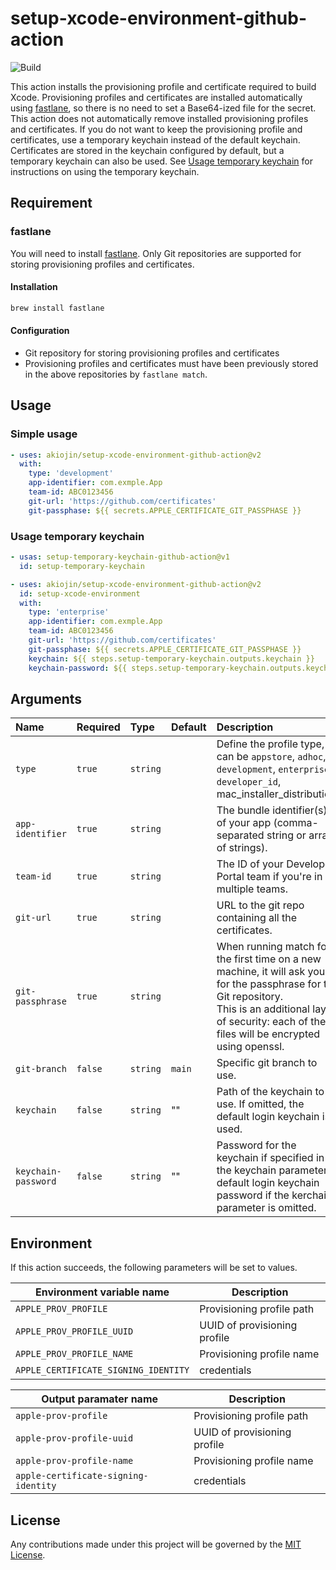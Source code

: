 # setup-xcode-environment-github-action

![Build][0]

This action installs the provisioning profile and certificate required to build Xcode.
Provisioning profiles and certificates are installed automatically using [fastlane][1], so there is no need to set a Base64-ized file for the secret.
This action does not automatically remove installed provisioning profiles and certificates.
If you do not want to keep the provisioning profile and certificates, use a temporary keychain instead of the default keychain.
Certificates are stored in the keychain configured by default, but a temporary keychain can also be used.
See [Usage temporary keychain](#usage-temporary-keychain) for instructions on using the temporary keychain.

## Requirement

### fastlane

You will need to install [fastlane][1].
Only Git repositories are supported for storing provisioning profiles and certificates.

#### Installation

```sh
brew install fastlane
```

#### Configuration

- Git repository for storing provisioning profiles and certificates
- Provisioning profiles and certificates must have been previously stored in the above repositories by `fastlane match`.

## Usage

### Simple usage

```yml
- uses: akiojin/setup-xcode-environment-github-action@v2
  with:
    type: 'development'
    app-identifier: com.exmple.App
    team-id: ABC0123456
    git-url: 'https://github.com/certificates'
    git-passphase: ${{ secrets.APPLE_CERTIFICATE_GIT_PASSPHASE }}
```

### Usage temporary keychain

```yml
- usas: setup-temporary-keychain-github-action@v1
  id: setup-temporary-keychain

- uses: akiojin/setup-xcode-environment-github-action@v2
  id: setup-xcode-environment
  with:
    type: 'enterprise'
    app-identifier: com.exmple.App
    team-id: ABC0123456
    git-url: 'https://github.com/certificates'
    git-passphase: ${{ secrets.APPLE_CERTIFICATE_GIT_PASSPHASE }}
    keychain: ${{ steps.setup-temporary-keychain.outputs.keychain }}
    keychain-password: ${{ steps.setup-temporary-keychain.outputs.keychain-password }}
```

## Arguments

|        Name         | Required |   Type   | Default |                                                                                                    Description                                                                                                    |
| :------------------ | :------- | :------- | :------ | :---------------------------------------------------------------------------------------------------------------------------------------------------------------------------------------------------------------- |
| `type`              | `true`   | `string` |         | Define the profile type, can be `appstore`, `adhoc`, `development`, `enterprise`, `developer_id`, mac_installer_distribution.                                                                                     |
| `app-identifier`    | `true`   | `string` |         | The bundle identifier(s) of your app (comma-separated string or array of strings).                                                                                                                                |
| `team-id`           | `true`   | `string` |         | The ID of your Developer Portal team if you're in multiple teams.                                                                                                                                                 |
| `git-url`           | `true`   | `string` |         | URL to the git repo containing all the certificates.                                                                                                                                                              |
| `git-passphrase`    | `true`   | `string` |         | When running match for the first time on a new machine, it will ask you for the passphrase for the Git repository.<br>This is an additional layer of security: each of the files will be encrypted using openssl. |
| `git-branch`        | `false`  | `string` | `main`  | Specific git branch to use.                                                                                                                                                                                       |
| `keychain`          | `false`  | `string` | ""      | Path of the keychain to use. If omitted, the default login keychain is used.                                                                                                                                      |
| `keychain-password` | `false`  | `string` | ""      | Password for the keychain if specified in the keychain parameter;<br>default login keychain password if the kerchain parameter is omitted.                                                                        |

## Environment

If this action succeeds, the following parameters will be set to values.

|      Environment variable name       |         Description          |
| ------------------------------------ | ---------------------------- |
| `APPLE_PROV_PROFILE`                 | Provisioning profile path    |
| `APPLE_PROV_PROFILE_UUID`            | UUID of provisioning profile |
| `APPLE_PROV_PROFILE_NAME`            | Provisioning profile name    |
| `APPLE_CERTIFICATE_SIGNING_IDENTITY` | credentials                  |

|Output paramater name| Description|
|---|---|
| `apple-prov-profile`                 | Provisioning profile path    |
| `apple-prov-profile-uuid`            | UUID of provisioning profile |
| `apple-prov-profile-name`            | Provisioning profile name    |
| `apple-certificate-signing-identity` | credentials                  |

## License

Any contributions made under this project will be governed by the [MIT License][3].

[0]: https://github.com/akiojin/setup-xcode-environment-github-action/actions/workflows/Build.yml/badge.svg
[1]: https://docs.fastlane.tools/
[2]: https://github.com/akiojin/setup-xcode-environment-github-action/blob/main/action.yml
[3]: https://github.com/akiojin/setup-xcode-environment-github-action/blob/main/LICENSE
